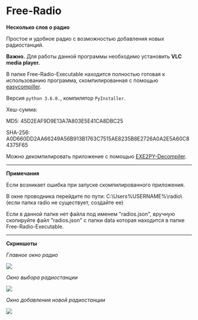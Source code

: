 # Free-Radio


**Несколько слов о радио**

Простое и удобное радио с возможностью добавления новых радиостанций.

**Важно.** Для работы данной программы необходимо установить **VLC media player.**


В папке Free-Radio-Executable находится полностью готовая к использованию программа, скомпилированная с помощью [easycompiller](https://github.com/topdefaultuser/easycompiller).

Версия ```python 3.6.0.```, компилятор ```PyInstaller```. 


Хеш-сумма:

MD5: 45D2EAF9D9E13A7A803E5E41CA8DBC25

SHA-256: A0D660DD2AA66249A56B913B1763C7515AE8235B8E2726A0A2E5A60C84375F65


Можно декомпилировать приложение с помощью [EXE2PY-Decompiler](https://github.com/topdefaultuser/EXE2PY-Decompiler).


<hr>


**Примечания**


Если возникает ошибка при запуске скомпилированного  приложения.

В окне проводника перейдите по пути: C:\Users\%USERNAME%\radio\ (если папка radio не существует, создайте ее)

Если в данной папке нет файла под именем "radios.json", вручную скопируйте файл "radios.json" с папки data
которая находится в папке Free-Radio-Executable.


<hr>


**Скриншоты**


_Главное окно радио_

![]( https://github.com/topdefaultuser/Free-Radio/blob/main/Screenshots/MainForm.PNG)


_Окно выбора радиостанции_

![]( https://github.com/topdefaultuser/Free-Radio/blob/main/Screenshots/SelectRadioStationForm.PNG)


_Окно добавления новой радиостанции_

![]( https://github.com/topdefaultuser/Free-Radio/blob/main/Screenshots/AppendStationForm.PNG)
